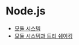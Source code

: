 # Node.js

- [모듈 시스템](./module-system/ko.md)
- [모듈 시스템과 트리 쉐이킹](./module-system-and-tree-shaking/ko.md)
